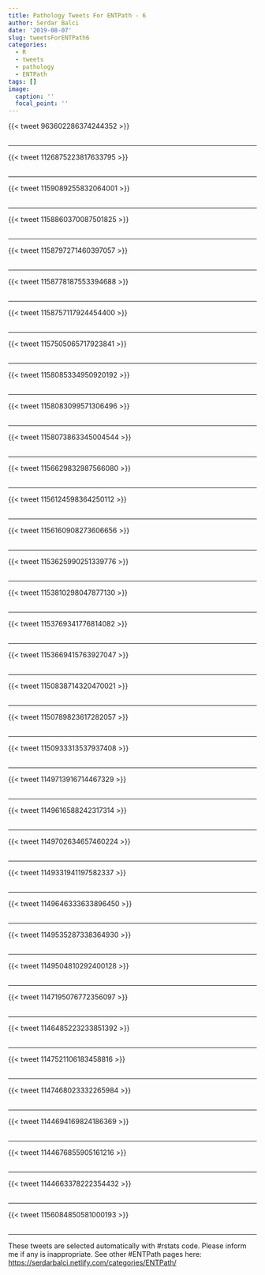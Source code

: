 ```yaml
---
title: Pathology Tweets For ENTPath - 6
author: Serdar Balci
date: '2019-08-07'
slug: tweetsForENTPath6
categories:
  - R
  - tweets
  - pathology
  - ENTPath
tags: []
image:
  caption: ''
  focal_point: ''
---
```



{{< tweet 963602286374244352 >}}
<br>
<br>
<hr>
{{< tweet 1126875223817633795 >}}
<br>
<br>
<hr>
{{< tweet 1159089255832064001 >}}
<br>
<br>
<hr>
{{< tweet 1158860370087501825 >}}
<br>
<br>
<hr>
{{< tweet 1158797271460397057 >}}
<br>
<br>
<hr>
{{< tweet 1158778187553394688 >}}
<br>
<br>
<hr>
{{< tweet 1158757117924454400 >}}
<br>
<br>
<hr>
{{< tweet 1157505065717923841 >}}
<br>
<br>
<hr>
{{< tweet 1158085334950920192 >}}
<br>
<br>
<hr>
{{< tweet 1158083099571306496 >}}
<br>
<br>
<hr>
{{< tweet 1158073863345004544 >}}
<br>
<br>
<hr>
{{< tweet 1156629832987566080 >}}
<br>
<br>
<hr>
{{< tweet 1156124598364250112 >}}
<br>
<br>
<hr>
{{< tweet 1156160908273606656 >}}
<br>
<br>
<hr>
{{< tweet 1153625990251339776 >}}
<br>
<br>
<hr>
{{< tweet 1153810298047877130 >}}
<br>
<br>
<hr>
{{< tweet 1153769341776814082 >}}
<br>
<br>
<hr>
{{< tweet 1153669415763927047 >}}
<br>
<br>
<hr>
{{< tweet 1150838714320470021 >}}
<br>
<br>
<hr>
{{< tweet 1150789823617282057 >}}
<br>
<br>
<hr>
{{< tweet 1150933313537937408 >}}
<br>
<br>
<hr>
{{< tweet 1149713916714467329 >}}
<br>
<br>
<hr>
{{< tweet 1149616588242317314 >}}
<br>
<br>
<hr>
{{< tweet 1149702634657460224 >}}
<br>
<br>
<hr>
{{< tweet 1149331941197582337 >}}
<br>
<br>
<hr>
{{< tweet 1149646333633896450 >}}
<br>
<br>
<hr>
{{< tweet 1149535287338364930 >}}
<br>
<br>
<hr>
{{< tweet 1149504810292400128 >}}
<br>
<br>
<hr>
{{< tweet 1147195076772356097 >}}
<br>
<br>
<hr>
{{< tweet 1146485223233851392 >}}
<br>
<br>
<hr>
{{< tweet 1147521106183458816 >}}
<br>
<br>
<hr>
{{< tweet 1147468023332265984 >}}
<br>
<br>
<hr>
{{< tweet 1144694169824186369 >}}
<br>
<br>
<hr>
{{< tweet 1144676855905161216 >}}
<br>
<br>
<hr>
{{< tweet 1144663378222354432 >}}
<br>
<br>
<hr>
{{< tweet 1156084850581000193 >}}
<br>
<br>
<hr>


These tweets are selected automatically with #rstats code. Please inform me if any is inappropriate.
See other #ENTPath pages here: https://serdarbalci.netlify.com/categories/ENTPath/
